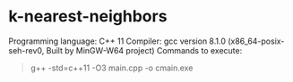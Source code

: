 # k-nearest-neighbors
Programming language: C++ 11
Compiler: gcc version 8.1.0 (x86_64-posix-seh-rev0, Built by MinGW-W64 project)
Commands to execute:
> g++ -std=c++11 -O3 main.cpp -o cmain.exe
